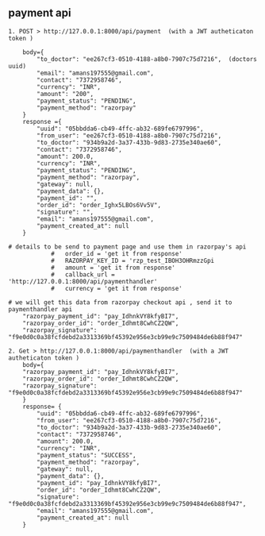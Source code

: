 
## payment api
    1. POST > http://127.0.0.1:8000/api/payment  (with a JWT autheticaton token )

        body={
            "to_doctor": "ee267cf3-0510-4188-a8b0-7907c75d7216",  (doctors uuid)
            "email": "amans197555@gmail.com",
            "contact": "7372958746",
            "currency": "INR",
            "amount": "200",
            "payment_status": "PENDING",
            "payment_method": "razorpay"
        }
        response ={
            "uuid": "05bbdda6-cb49-4ffc-ab32-689fe6797996",
            "from_user": "ee267cf3-0510-4188-a8b0-7907c75d7216",
            "to_doctor": "934b9a2d-3a37-433b-9d83-2735e340ae60",
            "contact": "7372958746",
            "amount": 200.0,
            "currency": "INR",
            "payment_status": "PENDING",
            "payment_method": "razorpay",
            "gateway": null,
            "payment_data": {},
            "payment_id": "",
            "order_id": "order_Ighx5LBOs6Vv5V",
            "signature": "",
            "email": "amans197555@gmail.com",
            "payment_created_at": null
        }

    # details to be send to payment page and use them in razorpay's api
                #   order_id = 'get it from response'      
                #   RAZORPAY_KEY_ID = 'rzp_test_IBOH3OHRmzzGpi
                #   amount = 'get it from response'
                #   callback_url = 'http://127.0.0.1:8000/api/paymenthandler'
                #   currency = 'get it from response'

    # we will get this data from razorpay checkout api , send it to paymenthandler api
        "razorpay_payment_id": "pay_IdhnkVY8kfyBI7",
        "razorpay_order_id": "order_Idhmt8CwhCZ2QW",
        "razorpay_signature": "f9e0d0c0a38fcfdebd2a3313369bf45392e956e3cb99e9c7509484de6b88f947"

    2. Get > http://127.0.0.1:8000/api/paymenthandler  (with a JWT autheticaton token )
        body={
        "razorpay_payment_id": "pay_IdhnkVY8kfyBI7",
        "razorpay_order_id": "order_Idhmt8CwhCZ2QW",
        "razorpay_signature": "f9e0d0c0a38fcfdebd2a3313369bf45392e956e3cb99e9c7509484de6b88f947"
        }
        response= {
            "uuid": "05bbdda6-cb49-4ffc-ab32-689fe6797996",
            "from_user": "ee267cf3-0510-4188-a8b0-7907c75d7216",
            "to_doctor": "934b9a2d-3a37-433b-9d83-2735e340ae60",
            "contact": "7372958746",
            "amount": 200.0,
            "currency": "INR",
            "payment_status": "SUCCESS",
            "payment_method": "razorpay",
            "gateway": null,
            "payment_data": {},
            "payment_id": "pay_IdhnkVY8kfyBI7",
            "order_id": "order_Idhmt8CwhCZ2QW",
            "signature": "f9e0d0c0a38fcfdebd2a3313369bf45392e956e3cb99e9c7509484de6b88f947",
            "email": "amans197555@gmail.com",
            "payment_created_at": null
        }
        
